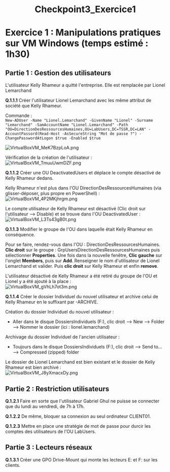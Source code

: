 <div align="center"><H1> Checkpoint3_Exercice1 </H1></div>

# Exercice 1 : Manipulations pratiques sur VM Windows (temps estimé : 1h30)

## Partie 1 : Gestion des utilisateurs
L'utilisateur Kelly Rhameur a quitté l'entreprise.
Elle est remplacée par Lionel Lemarchand

**Q.1.1.1** Créer l'utilisateur Lionel Lemarchand avec les même attribut de société que Kelly Rhameur.  

Commande :  
```New-ADUser -Name "Lionel.Lemarchand" -GivenName "Lionel" -Surname "Lemarchand" -SamAccountName "Lionel.Lemarchand" -Path "OU=DirectionDesRessourcesHumaines,OU=LabUsers,DC=TSSR,DC=LAN" -AccountPassord(Read-Host -AsSecureString "Mot de passe ?") -ChangePasswordAtLogon $true -Enabled $true```  

![VirtualBoxVM_MeK7BzpLoA.png](https://github.com/Skchaper/Checkpoint3/blob/main/Screens/EXO1/VirtualBoxVM_MeK7BzpLoA.png)  

Vérification de la création de l'utilisateur :
![VirtualBoxVM_TmuuUwmDZF.png](https://github.com/Skchaper/Checkpoint3/blob/main/Screens/EXO1/VirtualBoxVM_TmuuUwmDZF.png)

**Q.1.1.2** Créer une OU DeactivatedUsers et déplace le compte désactivé de Kelly Rhameur dedans.

Kelly Rhameur n'est plus dans l'OU DirectionDesRessourcesHumaines (via glisser-déposer, plus propre en PowerShell) :  
![VirtualBoxVM_4P2MKjhrgm.png](https://github.com/Skchaper/Checkpoint3/blob/main/Screens/EXO1/VirtualBoxVM_4P2MKjhrgm.png)

Le compte utilisateur de Kelly Rhameur est désactivé (Clic droit sur l'utilisateur --> Disable) et se trouve dans l'OU DeactivatedUser :  
![VirtualBoxVM_L3Ts43gB0t.png](https://github.com/Skchaper/Checkpoint3/blob/main/Screens/EXO1/VirtualBoxVM_L3Ts43gB0t.png)

**Q.1.1.3** Modifier le groupe de l'OU dans laquelle était Kelly Rhameur en conséquence.

Pour se faire, rendez-vous dans l'OU : DirectionDesRessourcesHumaines. **Clic droit** sur le groupe : GrpUsersDirectionDesRessourcesHumaines puis sélectionner **Properties**. Une fois dans la nouvelle fenêtre, **Clic gauche** sur l'onglet **Members**, puis sur **Add**. Renseigner le nom d'utilisateur de Lionel Lemarchand et valider. Puis **clic droit** sur Kelly Rhameur et enfin **remove**.

L'utilisateur désactivé de Kelly Rhameur a été retiré du groupe de l'OU et Lionel y a été ajouté à la place :  
![VirtualBoxVM_gVhLh7ot3m.png](https://github.com/Skchaper/Checkpoint3/blob/main/Screens/EXO1/VirtualBoxVM_gVhLh7ot3m.png)

**Q.1.1.4** Créer le dossier Individuel du nouvel utilisateur et archive celui de Kelly Rhameur en le suffixant par -ARCHIVE.

Création du dossier Individuel du nouvel utilisateur :  
- Aller dans le disque DossiersIndividuels (F:), clic droit --> New --> Folder --> Nommer le dossier (ici : lionel.lemarchand)  

Archivage du dossier Individuel de l'ancien utilisateur :  
- Toujours dans le disque DossiersIndividuels (F:), clic droit --> Send to... --> Compressed (zipped) folder  

Le dossier de Lionel Lemarchand est bien existant et le dossier de Kelly Rhameur est bien archivé :  
![VirtualBoxVM_J8yXmacxDy.png](https://github.com/Skchaper/Checkpoint3/blob/main/Screens/EXO1/VirtualBoxVM_J8yXmacxDy.png)


## Partie 2 : Restriction utilisateurs

**Q.1.2.1** Faire en sorte que l'utilisateur Gabriel Ghul ne puisse se connecter que du lundi au vendredi, de 7h à 17h.

**Q.1.2.2** De même, bloquer sa connexion au seul ordinateur CLIENT01.

**Q.1.2.3** Mettre en place une stratégie de mot de passe pour durcir les comptes des utilisateurs de l'OU LabUsers.


## Partie 3 : Lecteurs réseaux

**Q.1.3.1** Créer une GPO Drive-Mount qui monte les lecteurs E: et F: sur les clients.

